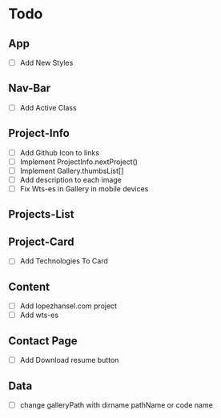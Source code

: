 # Todo
## App
* [ ] Add New Styles
## Nav-Bar
* [ ] Add Active Class
## Project-Info
* [ ] Add Github Icon to links
* [ ] Implement ProjectInfo.nextProject()
* [ ] Implement Gallery.thumbsList[]
* [ ] Add description to each image
* [ ] Fix Wts-es in Gallery in mobile devices
## Projects-List
## Project-Card
* [ ] Add Technologies To Card 
## Content
* [ ] Add lopezhansel.com project
* [ ] Add wts-es
## Contact Page
* [ ] Add Download resume button
## Data
* [ ] ‎change galleryPath with dirname pathName or code name


